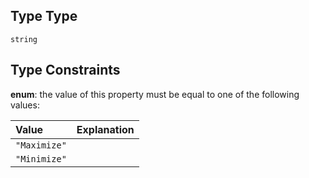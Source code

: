 ## Type Type

`string`

## Type Constraints

**enum**: the value of this property must be equal to one of the following values:

| Value        | Explanation |
| :----------- | :---------- |
| `"Maximize"` |             |
| `"Minimize"` |             |

